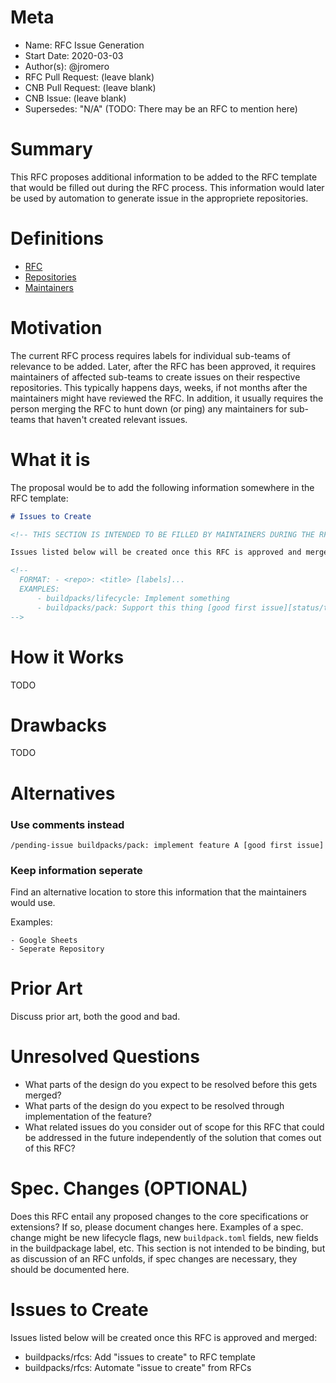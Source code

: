 # Meta
[meta]: #meta
- Name: RFC Issue Generation
- Start Date: 2020-03-03
- Author(s): @jromero
- RFC Pull Request: (leave blank)
- CNB Pull Request: (leave blank)
- CNB Issue: (leave blank)
- Supersedes: "N/A" (TODO: There may be an RFC to mention here)

# Summary
[summary]: #summary

This RFC proposes additional information to be added to the RFC template that would be filled out during the RFC process. 
This information would later be used by automation to generate issue in the appropriete repositories.

# Definitions
[definitions]: #definitions

- [RFC]()
- [Repositories]()
- [Maintainers]()

# Motivation
[motivation]: #motivation

The current RFC process requires labels for individual sub-teams of relevance to be added. 
Later, after the RFC has been approved, it requires maintainers of affected sub-teams to create issues on their respective repositories.
This typically happens days, weeks, if not months after the maintainers might have reviewed the RFC. 
In addition, it usually requires the person merging the RFC to hunt down (or ping) any maintainers for sub-teams that haven't created relevant issues.

# What it is
[what-it-is]: #what-it-is

The proposal would be to add the following information somewhere in the RFC template:

```markdown
# Issues to Create

<!-- THIS SECTION IS INTENDED TO BE FILLED BY MAINTAINERS DURING THE RFC PROCESS. -->

Issues listed below will be created once this RFC is approved and merged:

<!--
  FORMAT: - <repo>: <title> [labels]...
  EXAMPLES:
      - buildpacks/lifecycle: Implement something
      - buildpacks/pack: Support this thing [good first issue][status/triage]
-->
```

# How it Works
[how-it-works]: #how-it-works

<!--
This is the technical portion of the RFC, where you explain the design in sufficient detail.
The section should return to the examples given in the previous section, and explain more fully how the detailed proposal makes those examples work.
-->

TODO

# Drawbacks
[drawbacks]: #drawbacks

<!--
Why should we *not* do this?
-->

TODO

# Alternatives
[alternatives]: #alternatives


### Use comments instead

```text
/pending-issue buildpacks/pack: implement feature A [good first issue]
```

### Keep information seperate

Find an alternative location to store this information that the maintainers would use.

Examples:

    - Google Sheets
    - Seperate Repository

# Prior Art
[prior-art]: #prior-art

Discuss prior art, both the good and bad.

# Unresolved Questions
[unresolved-questions]: #unresolved-questions

- What parts of the design do you expect to be resolved before this gets merged?
- What parts of the design do you expect to be resolved through implementation of the feature?
- What related issues do you consider out of scope for this RFC that could be addressed in the future independently of the solution that comes out of this RFC?

# Spec. Changes (OPTIONAL)
[spec-changes]: #spec-changes
Does this RFC entail any proposed changes to the core specifications or extensions? If so, please document changes here.
Examples of a spec. change might be new lifecycle flags, new `buildpack.toml` fields, new fields in the buildpackage label, etc.
This section is not intended to be binding, but as discussion of an RFC unfolds, if spec changes are necessary, they should be documented here.

# Issues to Create

<!-- THIS SECTION IS INTENDED TO BE FILLED BY MAINTAINERS DURING THE RFC PROCESS. -->

Issues listed below will be created once this RFC is approved and merged:

<!--
  FORMAT: - <repo>: <title> [labels]...
  EXAMPLES:
      - buildpacks/lifecycle: Implement something
      - buildpacks/pack: Support this thing [good first issue][status/triage]
-->

- buildpacks/rfcs: Add "issues to create" to RFC template
- buildpacks/rfcs: Automate "issue to create" from RFCs
